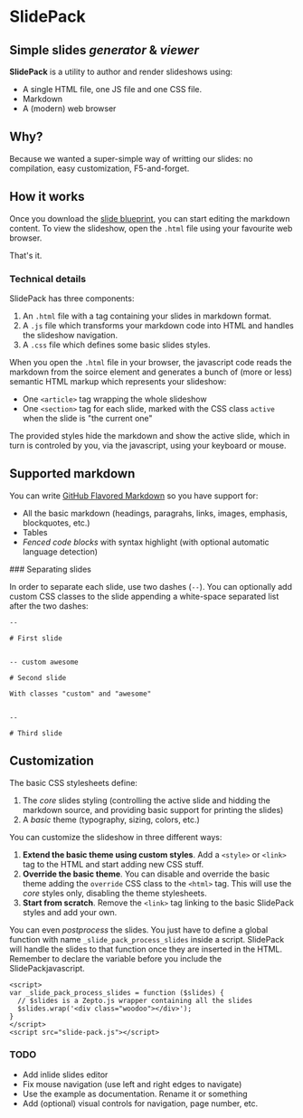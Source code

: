 # SlidePack
## Simple slides _generator_ & _viewer_

**SlidePack** is a utility to author and render slideshows using:

* A single HTML file, one JS file and one CSS file.
* Markdown
* A (modern) web browser

## Why?

Because we wanted a super-simple way of writting our slides:
no compilation, easy customization, F5-and-forget.

## How it works

Once you download the [slide blueprint](), you can start editing the
markdown content. To view the slideshow, open the `.html` file
using your favourite web browser.

That's it.

### Technical details

SlidePack has three components:

1. An `.html` file with a tag containing your slides in markdown format.
2. A `.js` file which transforms your markdown code into HTML and handles
   the slideshow navigation.
3. A `.css` file which defines some basic slides styles.

When you open the `.html` file in your browser, the javascript code reads the
markdown from the soirce element and generates a bunch of (more or less) semantic
HTML markup which represents your slideshow:

* One `<article>` tag wrapping the whole slideshow
* One `<section>` tag for each slide, marked with the CSS class `active`
  when the slide is "the current one"

The provided styles hide the markdown and show the active slide, which in turn
is controled by you, via the javascript, using your keyboard or mouse.

## Supported markdown

You can write [GitHub Flavored Markdown](https://help.github.com/articles/github-flavored-markdown/)
so you have support for:

* All the basic markdown (headings, paragrahs, links, images, emphasis, blockquotes, etc.)
* Tables
* _Fenced code blocks_ with syntax highlight (with optional automatic language detection)

### Separating slides

In order to separate each slide, use two dashes (`--`). You can optionally
add custom CSS classes to the slide appending a white-space separated list
after the two dashes:

    --

    # First slide


    -- custom awesome

    # Second slide

    With classes "custom" and "awesome"


    --

    # Third slide

## Customization

The basic CSS stylesheets define:

1. The _core_ slides styling (controlling the active slide and hidding the markdown source,
   and providing basic support for printing the slides)
2. A _basic_ theme (typography, sizing, colors, etc.)

You can customize the slideshow in three different ways:

1. **Extend the basic theme using custom styles**. Add a `<style>` or `<link>` tag
   to the HTML and start adding new CSS stuff.
2. **Override the basic theme**. You can disable and override the basic theme
   adding the `override` CSS class to the `<html>` tag. This will use the
   _core_ styles only, disabling the theme stylesheets.
3. **Start from scratch**. Remove the `<link>` tag linking to the basic SlidePack
   styles and add your own.

You can even _postprocess_ the slides. You just have to define a global
function with name `_slide_pack_process_slides` inside a script. SlidePack
will handle the slides to that function once they are inserted in the HTML.
Remember to declare the variable before you include the
SlidePackjavascript.

    <script>
    var _slide_pack_process_slides = function ($slides) {
      // $slides is a Zepto.js wrapper containing all the slides
      $slides.wrap('<div class="woodoo"></div>');
    }
    </script>
    <script src="slide-pack.js"></script>

### TODO

* Add inlide slides editor
* Fix mouse navigation (use left and right edges to navigate)
* Use the example as documentation. Rename it or something
* Add (optional) visual controls for navigation, page number, etc.

